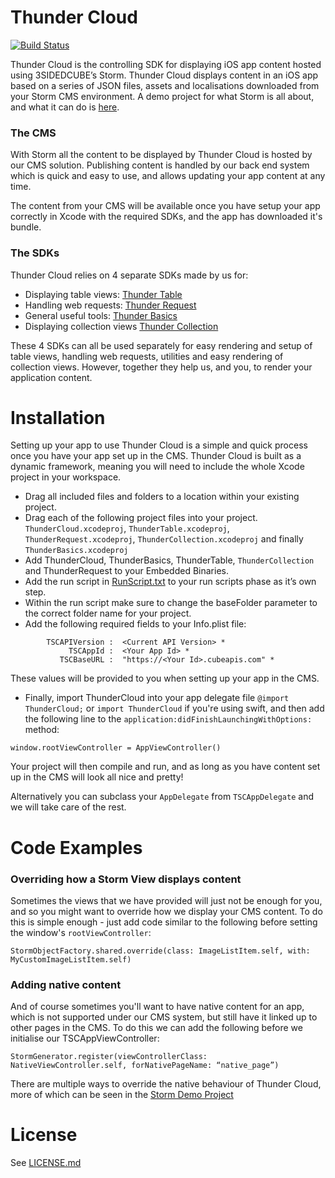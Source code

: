 # Thunder Cloud

[![Build Status](https://travis-ci.org/3sidedcube/iOS-ThunderCloud.svg?branch=master)](https://travis-ci.org/3sidedcube/iOS-ThunderCloud)

Thunder Cloud is the controlling SDK for displaying iOS app content hosted using 3SIDEDCUBE’s Storm. Thunder Cloud displays content in an iOS app based on a series of JSON files, assets and localisations downloaded from your Storm CMS environment. A demo project for what Storm is all about, and what it can do is [here](https://github.com/3sidedcube/iOS-Storm-Demo).

### The CMS

With Storm all the content to be displayed by Thunder Cloud is hosted by our CMS solution. Publishing content is handled by our back end system which is quick and easy to use, and allows updating your app content at any time.

The content from your CMS will be available once you have setup your app correctly in Xcode with the required SDKs, and the app has downloaded it's bundle.

### The SDKs

Thunder Cloud relies on 4 separate SDKs made by us for: 

+ Displaying table views: [Thunder Table](https://github.com/3sidedcube/iOS-ThunderTable)
+ Handling web requests: [Thunder Request](https://github.com/3sidedcube/iOS-ThunderRequest)
+ General useful tools: [Thunder Basics](https://github.com/3sidedcube/iOS-ThunderBasics/tree/master/ThunderBasics)
+ Displaying collection views [Thunder Collection](https://github.com/3sidedcube/iOS-ThunderCollection)

These 4 SDKs can all be used separately for easy rendering and setup of table views, handling web requests, utilities and easy rendering of collection views. However, together they help us, and you, to render your application content.

# Installation

Setting up your app to use Thunder Cloud is a simple and quick process once you have your app set up in the CMS. Thunder Cloud is built as a dynamic framework, meaning you will need to include the whole Xcode project in your workspace.

+ Drag all included files and folders to a location within your existing project.
+ Drag each of the following project files into your project. `ThunderCloud.xcodeproj`, `ThunderTable.xcodeproj`, `ThunderRequest.xcodeproj`, `ThunderCollection.xcodeproj` and finally `ThunderBasics.xcodeproj`
+ Add ThunderCloud, ThunderBasics, ThunderTable, `ThunderCollection` and ThunderRequest to your Embedded Binaries.
+ Add the run script in [RunScript.txt](RunScript.txt]) to your run scripts phase as it’s own step.
+ Within the run script make sure to change the baseFolder parameter to the correct folder name for your project.
+ Add the following required fields to your Info.plist file:
```
		TSCAPIVersion :  <Current API Version> *
	         TSCAppId :  <Your App Id> *
	       TSCBaseURL :  "https://<Your Id>.cubeapis.com" *
```

These values will be provided to you when setting up your app in the CMS.

+ Finally, import ThunderCloud into your app delegate file `@import ThunderCloud;` or `import ThunderCloud` if you're using swift, and then add the following line to the `application:didFinishLaunchingWithOptions:` method:
	
`window.rootViewController = AppViewController()`

Your project will then compile and run, and as long as you have content set up in the CMS will look all nice and pretty!

Alternatively you can subclass your `AppDelegate` from `TSCAppDelegate` and we will take care of the rest.

# Code Examples

### Overriding how a Storm View displays content

Sometimes the views that we have provided will just not be enough for you, and so you might want to override how we display your CMS content. To do this is simple enough - just add code similar to the following before setting the window's `rootViewController`:

`StormObjectFactory.shared.override(class: ImageListItem.self, with: MyCustomImageListItem.self)`

### Adding native content

And of course sometimes you'll want to have native content for an app, which is not supported under our CMS system, but still have it linked up to other pages in the CMS. To do this we can add the following before we initialise our TSCAppViewController:

`StormGenerator.register(viewControllerClass: NativeViewController.self, forNativePageName: “native_page”)`
		
There are multiple ways to override the native behaviour of Thunder Cloud, more of which can be seen in the [Storm Demo Project](https://github.com/3sidedcube/iOS-Storm-Demo)


# License
See [LICENSE.md](LICENSE.md)
